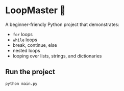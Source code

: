 # LoopMaster 🔁

A beginner-friendly Python project that demonstrates:
- `for` loops
- `while` loops
- break, continue, else
- nested loops
- looping over lists, strings, and dictionaries

## Run the project

```bash
python main.py
